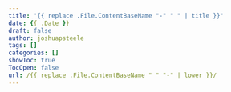 ```yaml
---
title: '{{ replace .File.ContentBaseName "-" " " | title }}'
date: {{ .Date }}
draft: false
author: joshuapsteele
tags: []
categories: []
showToc: true
TocOpen: false
url: /{{ replace .File.ContentBaseName " " "-" | lower }}/
---
```


